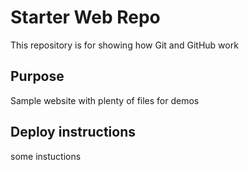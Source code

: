 # Starter Web Repo

This repository is for showing how Git and GitHub work

## Purpose

Sample website with plenty of files for demos

## Deploy instructions

some instuctions
